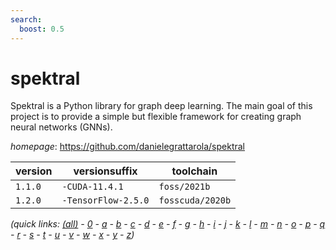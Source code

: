 ```yaml
---
search:
  boost: 0.5
---
```

# spektral

Spektral is a Python library for graph deep learning. The main goal of this  project is to provide a simple but flexible framework for creating graph neural networks (GNNs).

*homepage*: <https://github.com/danielegrattarola/spektral>

version | versionsuffix | toolchain
--------|---------------|----------
``1.1.0`` | ``-CUDA-11.4.1`` | ``foss/2021b``
``1.2.0`` | ``-TensorFlow-2.5.0`` | ``fosscuda/2020b``


*(quick links: [(all)](../index.md) - [0](../0/index.md) - [a](../a/index.md) - [b](../b/index.md) - [c](../c/index.md) - [d](../d/index.md) - [e](../e/index.md) - [f](../f/index.md) - [g](../g/index.md) - [h](../h/index.md) - [i](../i/index.md) - [j](../j/index.md) - [k](../k/index.md) - [l](../l/index.md) - [m](../m/index.md) - [n](../n/index.md) - [o](../o/index.md) - [p](../p/index.md) - [q](../q/index.md) - [r](../r/index.md) - [s](../s/index.md) - [t](../t/index.md) - [u](../u/index.md) - [v](../v/index.md) - [w](../w/index.md) - [x](../x/index.md) - [y](../y/index.md) - [z](../z/index.md))*

